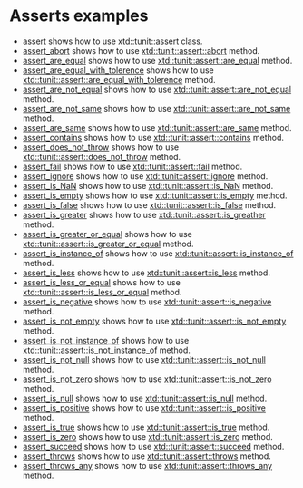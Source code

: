 # Asserts examples

* [assert](assert/README.md) shows how to use [xtd::tunit::assert](../../../src/xtd.tunit/include/xtd/tunit/assert.h) class.
* [assert_abort](assert_abort/README.md) shows how to use [xtd::tunit::assert::abort](../../../src/xtd.tunit/include/xtd/tunit/assert.h) method.
* [assert_are_equal](assert_are_equal/README.md) shows how to use [xtd::tunit::assert::are_equal](../../../src/xtd.tunit/include/xtd/tunit/assert.h) method.
* [assert_are_equal_with_tolerence](assert_are_equal_with_tolerence/README.md) shows how to use [xtd::tunit::assert::are_equal_with_tolerence](../../../src/xtd.tunit/include/xtd/tunit/assert.h) method.
* [assert_are_not_equal](assert_are_not_equal/README.md) shows how to use [xtd::tunit::assert::are_not_equal](../../../src/xtd.tunit/include/xtd/tunit/assert.h) method.
* [assert_are_not_same](assert_are_not_same/README.md) shows how to use [xtd::tunit::assert::are_not_same](../../../src/xtd.tunit/include/xtd/tunit/assert.h) method.
* [assert_are_same](assert_are_same/README.md) shows how to use [xtd::tunit::assert::are_same](../../../src/xtd.tunit/include/xtd/tunit/assert.h) method.
* [assert_contains](assert_contains/README.md) shows how to use [xtd::tunit::assert::contains](../../../src/xtd.tunit/include/xtd/tunit/assert.h) method.
* [assert_does_not_throw](assert_does_not_throw/README.md) shows how to use [xtd::tunit::assert::does_not_throw](../../../src/xtd.tunit/include/xtd/tunit/assert.h) method.
* [assert_fail](assert_fail/README.md) shows how to use [xtd::tunit::assert::fail](../../../src/xtd.tunit/include/xtd/tunit/assert.h) method.
* [assert_ignore](assert_ignore/README.md) shows how to use [xtd::tunit::assert::ignore](../../../src/xtd.tunit/include/xtd/tunit/assert.h) method.
* [assert_is_NaN](assert_is_NaN/README.md) shows how to use [xtd::tunit::assert::is_NaN](../../../src/xtd.tunit/include/xtd/tunit/assert.h) method.
* [assert_is_empty](assert_is_empty/README.md) shows how to use [xtd::tunit::assert::is_empty](../../../src/xtd.tunit/include/xtd/tunit/assert.h) method.
* [assert_is_false](assert_is_false/README.md) shows how to use [xtd::tunit::assert::is_false](../../../src/xtd.tunit/include/xtd/tunit/assert.h) method.
* [assert_is_greater](assert_is_greater/README.md) shows how to use [xtd::tunit::assert::is_greather](../../../src/xtd.tunit/include/xtd/tunit/assert.h) method.
* [assert_is_greater_or_equal](assert_is_greater_or_equal/README.md) shows how to use [xtd::tunit::assert::is_greater_or_equal](../../../src/xtd.tunit/include/xtd/tunit/assert.h) method.
* [assert_is_instance_of](assert_is_instance_of/README.md) shows how to use [xtd::tunit::assert::is_instance_of](../../../src/xtd.tunit/include/xtd/tunit/assert.h) method.
* [assert_is_less](assert_is_less/README.md) shows how to use [xtd::tunit::assert::is_less](../../../src/xtd.tunit/include/xtd/tunit/assert.h) method.
* [assert_is_less_or_equal](assert_is_less_or_equal/README.md) shows how to use [xtd::tunit::assert::is_less_or_equal](../../../src/xtd.tunit/include/xtd/tunit/assert.h) method.
* [assert_is_negative](assert_is_negative/README.md) shows how to use [xtd::tunit::assert::is_negative](../../../src/xtd.tunit/include/xtd/tunit/assert.h) method.
* [assert_is_not_empty](assert_is_not_empty/README.md) shows how to use [xtd::tunit::assert::is_not_empty](../../../src/xtd.tunit/include/xtd/tunit/assert.h) method.
* [assert_is_not_instance_of](assert_is_not_instance_of/README.md) shows how to use [xtd::tunit::assert::is_not_instance_of](../../../src/xtd.tunit/include/xtd/tunit/assert.h) method.
* [assert_is_not_null](assert_is_not_null/README.md) shows how to use [xtd::tunit::assert::is_not_null](../../../src/xtd.tunit/include/xtd/tunit/assert.h) method.
* [assert_is_not_zero](assert_is_not_zero/README.md) shows how to use [xtd::tunit::assert::is_not_zero](../../../src/xtd.tunit/include/xtd/tunit/assert.h) method.
* [assert_is_null](assert_is_null/README.md) shows how to use [xtd::tunit::assert::is_null](../../../src/xtd.tunit/include/xtd/tunit/assert.h) method.
* [assert_is_positive](assert_is_positive/README.md) shows how to use [xtd::tunit::assert::is_positive](../../../src/xtd.tunit/include/xtd/tunit/assert.h) method.
* [assert_is_true](assert_is_true/README.md) shows how to use [xtd::tunit::assert::is_true](../../../src/xtd.tunit/include/xtd/tunit/assert.h) method.
* [assert_is_zero](assert_is_zero/README.md) shows how to use [xtd::tunit::assert::is_zero](../../../src/xtd.tunit/include/xtd/tunit/assert.h) method.
* [assert_succeed](assert_succeed/README.md) shows how to use [xtd::tunit::assert::succeed](../../../src/xtd.tunit/include/xtd/tunit/assert.h) method.
* [assert_throws](assert_throws/README.md) shows how to use [xtd::tunit::assert::throws](../../../src/xtd.tunit/include/xtd/tunit/assert.h) method.
* [assert_throws_any](assert_throws_any/README.md) shows how to use [xtd::tunit::assert::throws_any](../../../src/xtd.tunit/include/xtd/tunit/assert.h) method.
